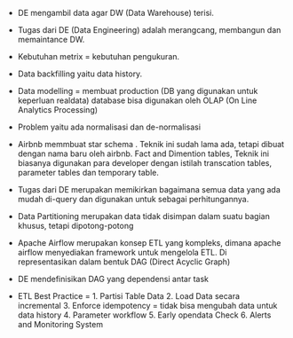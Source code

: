 - DE mengambil data agar DW (Data Warehouse) terisi.

- Tugas dari DE (Data Engineering) adalah merangcang, membangun dan memaintance DW.

- Kebutuhan metrix = kebutuhan pengukuran.

- Data backfilling yaitu data history.

- Data modelling = membuat production (DB yang digunakan untuk keperluan realdata) database bisa digunakan oleh OLAP (On Line Analytics Processing)

- Problem yaitu ada normalisasi dan de-normalisasi

- Airbnb memmbuat star schema . Teknik ini sudah lama ada, tetapi dibuat dengan nama baru oleh airbnb. Fact and Dimention tables, 
      Teknik ini biasanya digunakan para developer dengan istilah transcation tables, parameter tables dan temporary table.
      
- Tugas dari DE merupakan memikirkan bagaimana semua data yang ada mudah di-query dan digunakan untuk sebagai perhitungannya.

- Data Partitioning merupakan data tidak disimpan dalam suatu bagian khusus, tetapi dipotong-potong

- Apache Airflow merupakan konsep ETL yang kompleks, dimana apache airflow menyediakan framework untuk mengelola ETL. Di representasikan dalam bentuk 
    DAG (Direct Acyclic Graph)
 
- DE mendefinisikan DAG yang dependensi antar task

- ETL Best Practice = 1. Partisi Table Data
                      2. Load Data secara incremental
                      3. Enforce idempotency = tidak bisa mengubah data untuk data history
                      4. Parameter workflow
                      5. Early opendata Check
                      6. Alerts and Monitoring System
                     
